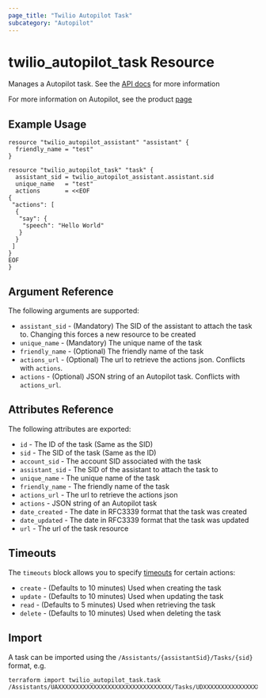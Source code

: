 ```yaml
---
page_title: "Twilio Autopilot Task"
subcategory: "Autopilot"
---
```


# twilio_autopilot_task Resource

Manages a Autopilot task. See the [API docs](https://www.twilio.com/docs/autopilot/api/task) for more information

For more information on Autopilot, see the product [page](https://www.twilio.com/autopilot)

## Example Usage

```hcl
resource "twilio_autopilot_assistant" "assistant" {
  friendly_name = "test"
}

resource "twilio_autopilot_task" "task" {
  assistant_sid = twilio_autopilot_assistant.assistant.sid
  unique_name   = "test"
  actions       = <<EOF
{
 "actions": [
  {
   "say": {
    "speech": "Hello World"
   }
  }
 ]
}
EOF
}
```

## Argument Reference

The following arguments are supported:

- `assistant_sid` - (Mandatory) The SID of the assistant to attach the task to. Changing this forces a new resource to be created
- `unique_name` - (Mandatory) The unique name of the task
- `friendly_name` - (Optional) The friendly name of the task
- `actions_url` - (Optional) The url to retrieve the actions json. Conflicts with `actions`.
- `actions` - (Optional) JSON string of an Autopilot task. Conflicts with `actions_url`.

## Attributes Reference

The following attributes are exported:

- `id` - The ID of the task (Same as the SID)
- `sid` - The SID of the task (Same as the ID)
- `account_sid` - The account SID associated with the task
- `assistant_sid` - The SID of the assistant to attach the task to
- `unique_name` - The unique name of the task
- `friendly_name` - The friendly name of the task
- `actions_url` - The url to retrieve the actions json
- `actions` - JSON string of an Autopilot task
- `date_created` - The date in RFC3339 format that the task was created
- `date_updated` - The date in RFC3339 format that the task was updated
- `url` - The url of the task resource

## Timeouts

The `timeouts` block allows you to specify [timeouts](https://www.terraform.io/docs/configuration/resources.html#timeouts) for certain actions:

- `create` - (Defaults to 10 minutes) Used when creating the task
- `update` - (Defaults to 10 minutes) Used when updating the task
- `read` - (Defaults to 5 minutes) Used when retrieving the task
- `delete` - (Defaults to 10 minutes) Used when deleting the task

## Import

A task can be imported using the `/Assistants/{assistantSid}/Tasks/{sid}` format, e.g.

```shell
terraform import twilio_autopilot_task.task /Assistants/UAXXXXXXXXXXXXXXXXXXXXXXXXXXXXXXXX/Tasks/UDXXXXXXXXXXXXXXXXXXXXXXXXXXXXXXXX
```
